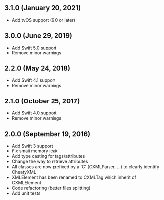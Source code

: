 ## 3.1.0 (January 20, 2021)

- Add tvOS support (9.0 or later)

## 3.0.0 (June 29, 2019)

- Add Swift 5.0 support
- Remove minor warnings

## 2.2.0 (May 24, 2018)

- Add Swift 4.1 support
- Remove minor warnings

## 2.1.0 (October 25, 2017)

- Add Swift 4.0 support
- Remove minor warnings

## 2.0.0 (September 19, 2016)

- Add Swift 3 support
- Fix small memory leak
- Add type casting for tags/attributes
- Change the way to retrieve attributes
- All classes are now prefixed by a 'C' (CXMLParser, ...) to clearly identify CheatyXML
- XMLElement has been renamed to CXMLTag which inherit of CXMLElement
- Code refactoring (better files splitting)
- Add unit tests
